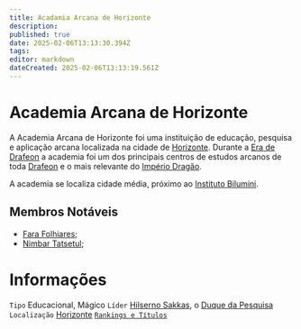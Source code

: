 ```yaml
---
title: Acadamia Arcana de Horizonte
description: 
published: true
date: 2025-02-06T13:13:30.394Z
tags: 
editor: markdown
dateCreated: 2025-02-06T13:13:19.561Z
---
```


# Academia Arcana de Horizonte
A Academia Arcana de Horizonte foi uma instituição de educação, pesquisa e aplicação arcana localizada na cidade de [Horizonte](/lugares/plano-material/drafeon/sul-de-drafeon/horizonte). Durante a [Era de Drafeon](/linha-do-tempo) a academia foi um dos principais centros de estudos arcanos de toda [Drafeon](/lugares/plano-material/drafeon) e o mais relevante do [Império Dragão](/faccoes/nacoes/imperio-dragao).

A academia se localiza cidade média, próximo ao [Instituto Bilumini](/faccoes/faccoes-independentes/instituto-bilumini).

## Membros Notáveis
- [Fara Folhiares](/individuos/fara-folhiares);
- [Nimbar Tatsetul](/individuos/nimbar-tatsetul);

# Informações
`Tipo` Educacional, Mágico
`Líder` [Hilserno Sakkas](/individuos/hilserno-sakkas), o [Duque da Pesquisa](/rankings-e-titulos/imperio-dragao/arquimago)
`Localização` [Horizonte](/lugares/plano-material/drafeon/sul-de-drafeon/horizonte)
[`Rankings e Títulos`](/rankings-e-titulos/academia-arcana-de-horizonte)